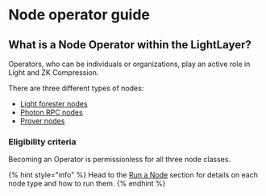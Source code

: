 # Node operator guide

## What is a Node Operator within the LightLayer?[​](https://docs.eigenlayer.xyz/eigenlayer/operator-guides/operator-introduction#what-is-a-node-operator-within-eigenlayer) <a href="#what-is-a-node-operator-within-eigenlayer" id="what-is-a-node-operator-within-eigenlayer"></a>

Operators, who can be individuals or organizations, play an active role in Light and ZK Compression.

There are three different types of nodes:

* [Light forester nodes](run-a-node.md#photon-rpc-node)
* [Photon RPC nodes](run-a-node.md#photon-rpc-node-1)
* [Prover nodes](run-a-node.md#prover-node)

### Eligibility criteria&#x20;

Becoming an Operator is permissionless for all three node classes.

{% hint style="info" %}
Head to the [Run a Node](run-a-node.md) section for details on each node type and how to run them.
{% endhint %}
